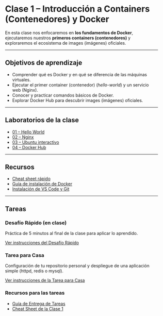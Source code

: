 # Clase 1 – Introducción a Containers (Contenedores) y Docker

En esta clase nos enfocaremos en **los fundamentos de Docker**, ejecutaremos nuestros **primeros containers (contenedores)** y exploraremos el ecosistema de images (imágenes) oficiales.

---

## Objetivos de aprendizaje
- Comprender qué es Docker y en qué se diferencia de las máquinas virtuales.
- Ejecutar el primer container (contenedor) (*hello-world*) y un servicio web (Nginx).
- Conocer y practicar comandos básicos de Docker.
- Explorar Docker Hub para descubrir images (imágenes) oficiales.

---

## Laboratorios de la clase
- [01 – Hello World](labs/01-hello-world/)
- [02 – Nginx](labs/02-nginx/)
- [03 – Ubuntu interactivo](labs/03-ubuntu-interactivo/)
- [04 – Docker Hub](labs/04-docker-hub/)

---

## Recursos
- [Cheat sheet rápido](cheatsheet.md)
- [Guía de instalación de Docker](assets/links.md#docker)
- [Instalación de VS Code y Git](assets/links.md)

---

## Tareas

### Desafío Rápido (en clase)
Práctica de 5 minutos al final de la clase para aplicar lo aprendido.

[Ver instrucciones del Desafío Rápido](tareas/desafio-rapido.md)

### Tarea para Casa
Configuración de tu repositorio personal y despliegue de una aplicación simple (httpd, redis o mysql).

[Ver instrucciones de la Tarea para Casa](tareas/tarea-casa.md)

### Recursos para las tareas
- [Guía de Entrega de Tareas](../../ENTREGA_TAREAS.md)
- [Cheat Sheet de la Clase 1](cheatsheet.md)
